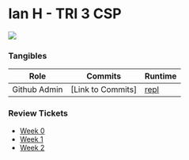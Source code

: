 # Ian H - TRI 3 CSP 

![](https://media1.giphy.com/media/26tn33aiTi1jkl6H6/200.gif)

### Tangibles

| Role  | Commits  |  Runtime |
|---|---|---|
| Github Admin  |  [Link to Commits]  | [repl](https://replit.com/@IanHua/ACTUALWORKING#Menu.py)

### Review Tickets
- [Week 0](https://github.com/IanHua14/tri3/issues/1)
- [Week 1](https://github.com/IanHua14/tri3/issues/2)
- [Week 2](https://github.com/IanHua14/tri3/issues/3)

